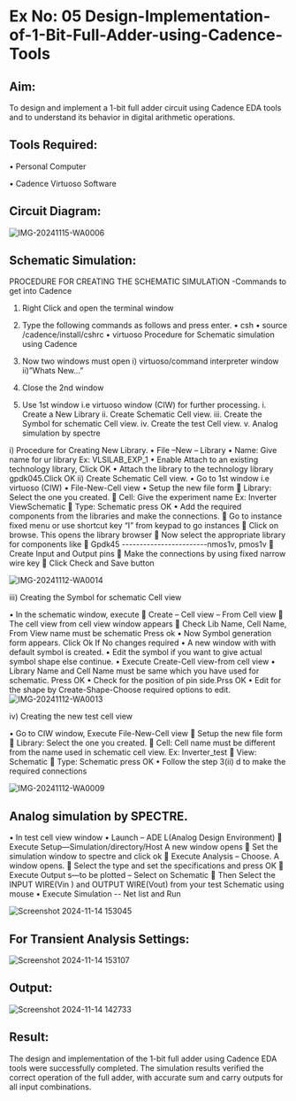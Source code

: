 # Ex No: 05 Design-Implementation-of-1-Bit-Full-Adder-using-Cadence-Tools
     

## Aim:

To design and implement a 1-bit full adder circuit using Cadence EDA tools and to understand its behavior in digital arithmetic operations.

## Tools Required:

•	Personal Computer

•	Cadence Virtuoso Software

## Circuit Diagram:

![IMG-20241115-WA0006](https://github.com/user-attachments/assets/9b7907e2-47d3-4014-9317-998a850366b4)

## Schematic Simulation:

PROCEDURE FOR CREATING THE SCHEMATIC SIMULATION -Commands to get into Cadence

1.	Right Click and open the terminal window
2.	Type the following commands as follows and press enter.
•	csh
•	source /cadence/install/cshrc
•	virtuoso 
Procedure for Schematic simulation using Cadence

1.	Now two windows must open i) virtuoso/command interpreter window ii)”Whats New…”
2.	Close the 2nd window
3.	Use 1st window i.e virtuoso window (CIW) for further processing.
i.	Create a New Library
ii.	Create Schematic Cell view.
iii.	Create the Symbol for schematic Cell view.
iv.	Create the test Cell view.
v.	Analog simulation by spectre


i)	Procedure for Creating New Library.
•	File –New – Library
•	Name: Give name for ur library Ex: VLSILAB_EXP_1
•	Enable Attach to an existing technology library, Click OK
•	Attach the library to the technology library gpdk045.Click OK
ii)	Create Schematic Cell view.
•	Go to 1st window i.e virtuoso (CIW)
•	File-New-Cell view
•	Setup the new file form
	Library: Select the one you created.
	Cell: Give the experiment name Ex: Inverter ViewSchematic
	Type: Schematic press OK
•	Add the required components from the libraries and make the connections.
	Go to instance fixed menu or use shortcut key “I” from keypad to go instances
	Click on browse. This opens the library browser
	Now select the appropriate library for components like 
	Gpdk45 ------------------------nmos1v, pmos1v
	Create Input and Output pins
	Make the connections by using fixed narrow wire key
	Click Check and Save button

![IMG-20241112-WA0014](https://github.com/user-attachments/assets/d98e25b3-b7a9-4c76-808f-e3d8e25c4410)




 
iii)	Creating the Symbol for schematic Cell view

•	In the schematic window, execute 
	Create – Cell view – From Cell view
	The cell view from cell view window appears
	Check Lib Name, Cell Name, From View name must be schematic Press ok
•	Now Symbol generation form appears. Click Ok If No changes required
•	A new window with with default symbol is created.
•	Edit the symbol if you want to give actual symbol shape else continue.
•	Execute Create-Cell view-from cell view
•	Library Name and Cell Name must be same which you have used for schematic. Press OK
•	Check for the position of pin side.Prss OK
•	Edit for the shape by Create-Shape-Choose required options to edit.
![IMG-20241112-WA0013](https://github.com/user-attachments/assets/9761214f-a5e9-4a46-a952-117e66cc187c)




iv)	Creating the new test cell view

•	Go to CIW window, Execute File-New-Cell view
	Setup the new file form
	Library: Select the one you created.
	Cell: Cell name must be different from the name used in schematic cell view. Ex: Inverter_test
	View: Schematic
	Type: Schematic press OK
•	Follow the step 3(ii) d to make the required connections

![IMG-20241112-WA0009](https://github.com/user-attachments/assets/0c16a45a-f5e1-4fc8-aabe-3750bc57408d)


 
## Analog simulation by SPECTRE.
•	In test cell view window
•	Launch – ADE L(Analog Design Environment)
	Execute Setup—Simulation/directory/Host A new window opens
	Set the simulation window to spectre and click ok
	Execute Analysis – Choose. A window opens.
	Select the type and set the specifications and press OK
	Execute Output s—to be plotted – Select on Schematic
	Then Select the INPUT WIRE(Vin ) and OUTPUT WIRE(Vout) from your test Schematic using mouse
•	Execute Simulation -- Net list and Run

![Screenshot 2024-11-14 153045](https://github.com/user-attachments/assets/6c26bcc7-f42d-4c9e-a494-193bd9d11ec1)



## For Transient Analysis Settings: 
 
![Screenshot 2024-11-14 153107](https://github.com/user-attachments/assets/4cece571-f64f-4538-952a-77dd7dae08a1)

 ## Output:
 
![Screenshot 2024-11-14 142733](https://github.com/user-attachments/assets/dd168097-963b-4685-8f52-8f770a3d20af)


 

## Result:

The design and implementation of the 1-bit full adder using Cadence EDA tools were successfully completed. The simulation results verified the correct operation of the full adder, with accurate sum and carry outputs for all input combinations.
